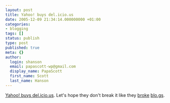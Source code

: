 ```yaml
---
layout: post
title: Yahoo! buys del.icio.us
date: 2005-12-09 21:34:14.000000000 +01:00
categories:
- blogging
tags: []
status: publish
type: post
published: true
meta: {}
author:
  login: shanson
  email: papascott-wp@gmail.com
  display_name: PapaScott
  first_name: Scott
  last_name: Hanson
---
```

<p><a href="http://blog.del.icio.us/blog/2005/12/yahoo.html" title="del.icio.us: y.ah.oo!">Yahoo! buys del.icio.us</a>. Let's hope they don't break it like they <a href="http://www.2020hindsight.org/2005/12/09/yahoo-buys-delicious/">broke</a> <a href="http://blo.gs/">blo.gs</a>.</p>
